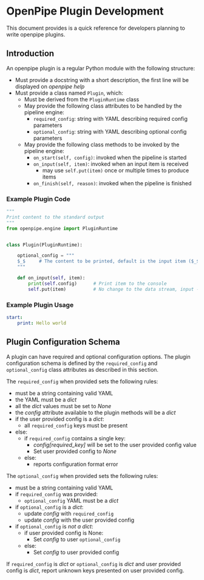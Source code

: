 # OpenPipe Plugin Development
This document provides is a quick reference for developers planning to write openpipe plugins.

## Introduction
An openpipe plugin is a regular Python module with the following structure:

- Must provide a docstring with a short description, the first line will be displayed on _openpipe help_
- Must provide a class named `Plugin`, which:
    - Must be derived from the `PluginRuntime` class
    - May provide the following class attributes to be handled by the pipeline engine:
        - `required_config`: string with YAML describing required config parameters
        - `optional_config`: string with YAML describing optional config parameters
    - May provide the following class methods to be invoked by the pipeline engine:
        - `on_start(self, config)`: invoked when the pipeline is started
        - `on_input(self, item)`: invoked when an input item is received
            - may use `self.put(item)` once or multiple times to produce items
        - `on_finish(self, reason)`: invoked when the pipeline is finished

### Example Plugin Code
```python
"""
Print content to the standard output
"""
from openpipe.engine import PluginRuntime


class Plugin(PluginRuntime):

    optional_config = """
    $_$     # The content to be printed, default is the input item ($_$)
    """

    def on_input(self, item):
        print(self.config)      # Print item to the console
        self.put(item)          # No change to the data stream, input -> output
```

### Example Plugin Usage
```yaml
start:
    print: Hello world
```

## Plugin Configuration Schema

A plugin can have required and optional configuration options. The plugin configuration schema is defined by the `required_config` and `optional_config` class attributes as described in this section.

The `required_config` when provided sets the following rules:
- must be a string containing valid YAML
- the YAML must be a _dict_
- all the _dict_ values must be set to _None_
- the _config_ attribute available to the plugin methods will be a _dict_
- if the user provided config is a _dict_:
    - all `required_config` keys must be present
- else:
    - if `required_config` contains a single key:
        - _config[required_key]_ will be set to the user provided config value
        - Set user provided config to _None_
    - else:
        - reports configuration format error

The `optional_config` when provided sets the following rules:
- must be a string containing valid YAML
- if `required_config` was provided:
    - `optional_config` YAML must be a _dict_
- if `optional_config` is a _dict_:
    - update _config_ with `required_config`
    - update _config_ with the user provided config
- if `optional_config` is _not a dict_:
    - if user provided config is None:
        - Set _config_ to user `optional_config`
    - else:
        - Set _config_ to user provided config

If `required_config` is _dict_ or `optional_config` is _dict_ and user provided config is _dict_, report unknown keys presented on user provided config.